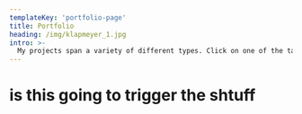 ```yaml
---
templateKey: 'portfolio-page'
title: Portfolio
heading: /img/klapmeyer_1.jpg
intro: >-
  My projects span a variety of different types. Click on one of the tags to filter my portfolio!
---
```


# is this going to trigger the shtuff
